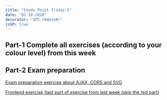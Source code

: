 ```yaml
---
title: "Study Point friday 5"
date: "02-10-2020"
decorator: "SP5 (#date#)"
isSP: true
---
```


## Part-1 Complete all exercises (according to your colour level) from this week

<!--PeriodExercises Flow-2/week2 PeriodExercises-->

## Part-2 Exam preparation

 <!--BEGIN exercises_exam-prep ##-->

[Exam preparation exercise about AJAX, CORS and SVG](https://docs.google.com/document/d/1VMx1XdbnIbJ6ik98qPywGyrRiqbQuIM2u9DpJmXCnlk/edit?usp=sharing)

[Frontend exercise (last part of exercise from last week (skip the red part)](https://docs.google.com/document/d/19km0ZoaAX0k_stnYOWfAZPd4wXbTGMWhme1xZopj-PA/edit?usp=sharing)

 <!--END exercises_exam-prep ##-->
